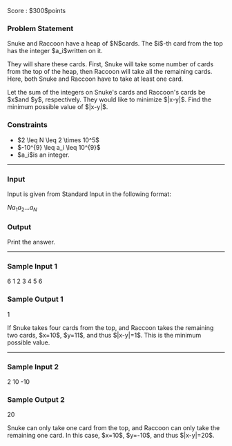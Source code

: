 
<div>

<span>

<span>

<p>
Score : $300$points
</p>

<div>

<section>

### **Problem Statement**

<p>
Snuke and Raccoon have a heap of $N$cards. The $i$-th card from the top has the integer $a_i$written on it.
</p>

<p>
They will share these cards.
First, Snuke will take some number of cards from the top of the heap, then Raccoon will take all the remaining cards.
Here, both Snuke and Raccoon have to take at least one card.
</p>

<p>
Let the sum of the integers on Snuke's cards and Raccoon's cards be $x$and $y$, respectively.
They would like to minimize $|x-y|$.
Find the minimum possible value of $|x-y|$.
</p>

</section>

</div>

<div>

<section>

### **Constraints**

<ul>

<li>
$2 \leq N \leq 2 \times 10^5$
</li>

<li>
$-10^{9} \leq a_i \leq 10^{9}$
</li>

<li>
$a_i$is an integer.
</li>

</ul>

</section>

</div>

---

<div>

<div>

<section>

### **Input**

<p>
Input is given from Standard Input in the following format:
</p>

<div>

$N$$a_1$$a_2$$...$$a_{N}$
</div>

</section>

</div>

<div>

<section>

### **Output**

<p>
Print the answer.
</p>

</section>

</div>

</div>

---

<div>

<section>

### **Sample Input 1**

<div>

6
1 2 3 4 5 6

</div>

</section>

</div>

<div>

<section>

### **Sample Output 1**

<div>

1

</div>

<p>
If Snuke takes four cards from the top, and Raccoon takes the remaining two cards, $x=10$, $y=11$, and thus $|x-y|=1$. This is the minimum possible value.
</p>

</section>

</div>

---

<div>

<section>

### **Sample Input 2**

<div>

2
10 -10

</div>

</section>

</div>

<div>

<section>

### **Sample Output 2**

<div>

20

</div>

<p>
Snuke can only take one card from the top, and Raccoon can only take the remaining one card. In this case, $x=10$, $y=-10$, and thus $|x-y|=20$.
</p>

</section>

</div>

</span>

</span>

</div>
